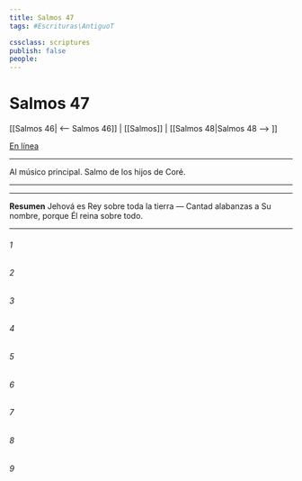 ```yaml
---
title: Salmos 47
tags: #Escrituras\AntiguoT

cssclass: scriptures
publish: false
people:
---
```


# Salmos 47
[[Salmos 46| <-- Salmos 46]] | [[Salmos]] | [[Salmos 48|Salmos 48 --> ]]

[En línea](https://churchofjesuschrist.org/study/scriptures/ot/ps/47?lang=spa)

---
Al músico principal. Salmo de los hijos de Coré.

---

---
__Resumen__
Jehová es Rey sobre toda la tierra — Cantad alabanzas a Su nombre, porque Él reina sobre todo.

---
###### 1 


###### 2 


###### 3 


###### 4 


###### 5 


###### 6 


###### 7 


###### 8 


###### 9 


